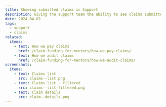 ```yaml
---
title: Showing submitted claims in Support
description: Giving the support team the ability to see claims submitted by schools
date: 2024-04-02
tags:
  - support
  - claims
related:
  items:
    - text: How we pay claims
      href: /claim-funding-for-mentors/how-we-pay-claims/
    - text: How we audit claims
      href: /claim-funding-for-mentors/how-we-audit-claims/
screenshots:
  items:
    - text: Claims list
      src: claims--list.png
    - text: Claims list - filtered
      src: claims--list-filtered.png
    - text: Claim details
      src: claim--details.png
---
```

